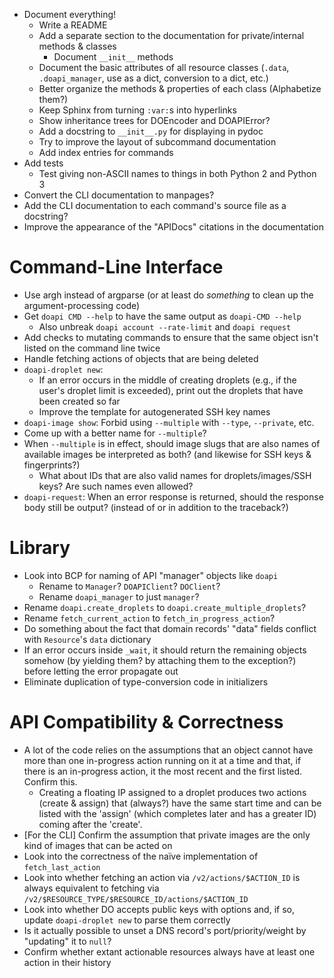 - Document everything!
    - Write a README
    - Add a separate section to the documentation for private/internal methods
      & classes
        - Document `__init__` methods
    - Document the basic attributes of all resource classes (`.data`,
      `.doapi_manager`, use as a dict, conversion to a dict, etc.)
    - Better organize the methods & properties of each class (Alphabetize them?)
    - Keep Sphinx from turning `:var:`s into hyperlinks
    - Show inheritance trees for DOEncoder and DOAPIError?
    - Add a docstring to `__init__.py` for displaying in pydoc
    - Try to improve the layout of subcommand documentation
    - Add index entries for commands
- Add tests
    - Test giving non-ASCII names to things in both Python 2 and Python 3
- Convert the CLI documentation to manpages?
- Add the CLI documentation to each command's source file as a docstring?
- Improve the appearance of the "APIDocs" citations in the documentation

# Command-Line Interface

- Use argh instead of argparse (or at least do _something_ to clean up the
  argument-processing code)
- Get `doapi CMD --help` to have the same output as `doapi-CMD --help`
    - Also unbreak `doapi account --rate-limit` and `doapi request`
- Add checks to mutating commands to ensure that the same object isn't listed
  on the command line twice
- Handle fetching actions of objects that are being deleted
- `doapi-droplet new`:
    - If an error occurs in the middle of creating droplets (e.g., if the
      user's droplet limit is exceeded), print out the droplets that have been
      created so far
    - Improve the template for autogenerated SSH key names
- `doapi-image show`: Forbid using `--multiple` with `--type`, `--private`,
  etc.
- Come up with a better name for `--multiple`?
- When `--multiple` is in effect, should image slugs that are also names of
  available images be interpreted as both? (and likewise for SSH keys &
  fingerprints?)
    - What about IDs that are also valid names for droplets/images/SSH keys?
      Are such names even allowed?
- `doapi-request`: When an error response is returned, should the response body
  still be output? (instead of or in addition to the traceback?)

# Library

- Look into BCP for naming of API "manager" objects like `doapi`
    - Rename to `Manager`?  `DOAPIClient`?  `DOClient`?
    - Rename `doapi_manager` to just `manager`?
- Rename `doapi.create_droplets` to `doapi.create_multiple_droplets`?
- Rename `fetch_current_action` to `fetch_in_progress_action`?
- Do something about the fact that domain records' "data" fields conflict with
  `Resource`'s `data` dictionary
- If an error occurs inside `_wait`, it should return the remaining objects
  somehow (by yielding them? by attaching them to the exception?) before
  letting the error propagate out
- Eliminate duplication of type-conversion code in initializers

# API Compatibility & Correctness

- A lot of the code relies on the assumptions that an object cannot have more
  than one in-progress action running on it at a time and that, if there is an
  in-progress action, it the most recent and the first listed.  Confirm this.
    - Creating a floating IP assigned to a droplet produces two actions (create
      & assign) that (always?) have the same start time and can be listed with
      the 'assign' (which completes later and has a greater ID) coming after
      the 'create'.
- [For the CLI] Confirm the assumption that private images are the only kind of
  images that can be acted on
- Look into the correctness of the naïve implementation of `fetch_last_action`
- Look into whether fetching an action via `/v2/actions/$ACTION_ID` is always
  equivalent to fetching via
  `/v2/$RESOURCE_TYPE/$RESOURCE_ID/actions/$ACTION_ID`
- Look into whether DO accepts public keys with options and, if so, update
  `doapi-droplet new` to parse them correctly
- Is it actually possible to unset a DNS record's port/priority/weight by
  "updating" it to `null`?
- Confirm whether extant actionable resources always have at least one action
  in their history
